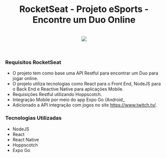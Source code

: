  <h1 align="center">
    RocketSeat - Projeto eSports - Encontre um Duo Online
</h1> 
<br>
<div align="center">
 <img src="https://s.imgur.com/min/embed.js" />
</div>
<br>
<br>

### Requisitos RocketSeat

- O projeto tem como base uma API Restful para encontrar um Duo para jogar online.
- O projeto utiliza tecnologias como React para o Front End, NodeJS para o Back End e Reactive Native para aplicações Mobile.
- Requisições Restful utilizando Hoppscotch.
- Integração Mobile por meio do app Expo Go (Android_
- Adicionado a API integração com jogos no site https://www.twitch.tv/.

### Tecnologias Utilizadas

- NodeJS
- React
- React Native
- Hoppscotch
- Expo Go
